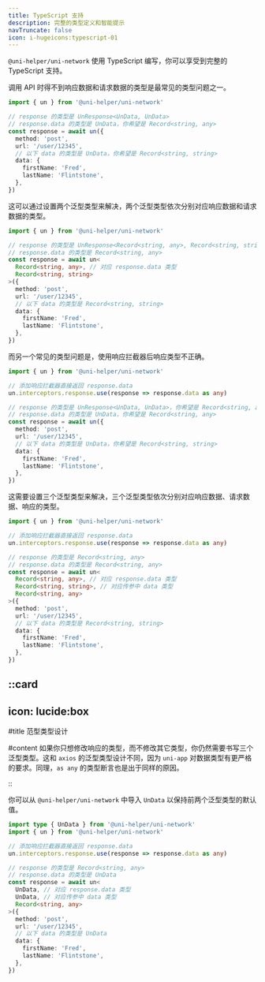 ```yaml
---
title: TypeScript 支持
description: 完整的类型定义和智能提示
navTruncate: false
icon: i-hugeicons:typescript-01
---
```


`@uni-helper/uni-network` 使用 TypeScript 编写，你可以享受到完整的 TypeScript 支持。

调用 API 时得不到响应数据和请求数据的类型是最常见的类型问题之一。

```typescript
import { un } from '@uni-helper/uni-network'

// response 的类型是 UnResponse<UnData, UnData>
// response.data 的类型是 UnData，你希望是 Record<string, any>
const response = await un({
  method: 'post',
  url: '/user/12345',
  // 以下 data 的类型是 UnData，你希望是 Record<string, string>
  data: {
    firstName: 'Fred',
    lastName: 'Flintstone',
  },
})
```

这可以通过设置两个泛型类型来解决，两个泛型类型依次分别对应响应数据和请求数据的类型。

```typescript
import { un } from '@uni-helper/uni-network'

// response 的类型是 UnResponse<Record<string, any>, Record<string, string>>
// response.data 的类型是 Record<string, any>
const response = await un<
  Record<string, any>, // 对应 response.data 类型
  Record<string, string>
>({
  method: 'post',
  url: '/user/12345',
  // 以下 data 的类型是 Record<string, string>
  data: {
    firstName: 'Fred',
    lastName: 'Flintstone',
  },
})
```

而另一个常见的类型问题是，使用响应拦截器后响应类型不正确。

```typescript
import { un } from '@uni-helper/uni-network'

// 添加响应拦截器直接返回 response.data
un.interceptors.response.use(response => response.data as any)

// response 的类型是 UnResponse<UnData, UnData>，你希望是 Record<string, any>
// response.data 的类型是 UnData，你希望是 Record<string, any>
const response = await un({
  method: 'post',
  url: '/user/12345',
  // 以下 data 的类型是 UnData，你希望是 Record<string, string>
  data: {
    firstName: 'Fred',
    lastName: 'Flintstone',
  },
})
```

这需要设置三个泛型类型来解决，三个泛型类型依次分别对应响应数据、请求数据、响应的类型。

```typescript
import { un } from '@uni-helper/uni-network'

// 添加响应拦截器直接返回 response.data
un.interceptors.response.use(response => response.data as any)

// response 的类型是 Record<string, any>
// response.data 的类型是 Record<string, any>
const response = await un<
  Record<string, any>, // 对应 response.data 类型
  Record<string, string>, // 对应传参中 data 类型
  Record<string, any>
>({
  method: 'post',
  url: '/user/12345',
  // 以下 data 的类型是 Record<string, string>
  data: {
    firstName: 'Fred',
    lastName: 'Flintstone',
  },
})
```

::card
---
icon: lucide:box
---

#title
范型类型设计

#content
如果你只想修改响应的类型，而不修改其它类型，你仍然需要书写三个泛型类型。这和 `axios` 的泛型类型设计不同，因为 `uni-app` 对数据类型有更严格的要求。同理，`as any` 的类型断言也是出于同样的原因。

::

你可以从 `@uni-helper/uni-network` 中导入 `UnData` 以保持前两个泛型类型的默认值。

```typescript
import type { UnData } from '@uni-helper/uni-network'
import { un } from '@uni-helper/uni-network'

// 添加响应拦截器直接返回 response.data
un.interceptors.response.use(response => response.data as any)

// response 的类型是 Record<string, any>
// response.data 的类型是 UnData
const response = await un<
  UnData, // 对应 response.data 类型
  UnData, // 对应传参中 data 类型
  Record<string, any>
>({
  method: 'post',
  url: '/user/12345',
  // 以下 data 的类型是 UnData
  data: {
    firstName: 'Fred',
    lastName: 'Flintstone',
  },
})
```
